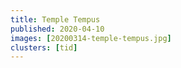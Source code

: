 ```yaml
---
title: Temple Tempus
published: 2020-04-10
images: [20200314-temple-tempus.jpg]
clusters: [tid]
---
```

